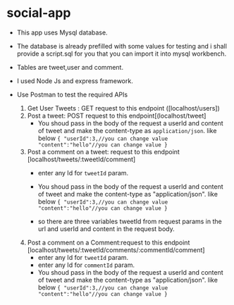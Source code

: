# social-app

- This app uses Mysql database.
- The database is already prefilled with some values for testing and i shall provide a script.sql for you that you can import it into mysql workbench.
- Tables are tweet,user and comment.
- I used Node Js and express framework.
- Use Postman to test the required APIs

  1. Get User Tweets : GET request to this endpoint ([localhost/users])
  2. Post a tweet: POST request to this endpoint[(localhost/tweet]
     - You shoud pass in the body of the request a userId and content of tweet  and make the content-type as `application/json`. like below
      `{
         "userId":3,//you can change value
         "content":"hello"//you can change value
      }`
  3. Post a comment on a tweet: request to this endpoint [localhost/tweets/:tweetId/comment]
     - enter any Id for `tweetId` param.
     - You shoud pass in the body of the request a userId and content of tweet  and make the content-type as "application/json". like below
     `{
         "userId":3,//you can change value
         "content":"hello"//you can change value
      }`
      
     - so there are three variables tweetId from request params in the url and userId and content in the request body.  
  4. Post a comment on a Comment:request to this endpoint [localhost/tweets/:tweetId/comments/:commentId/comment]
     - enter any Id for `tweetId` param.
     - enter any Id for `commentId` param.
     - You shoud pass in the body of the request a userId and content of tweet  and make the content-type as "application/json". like below
     `{
         "userId":3,//you can change value
         "content":"hello"//you can change value
      }`
